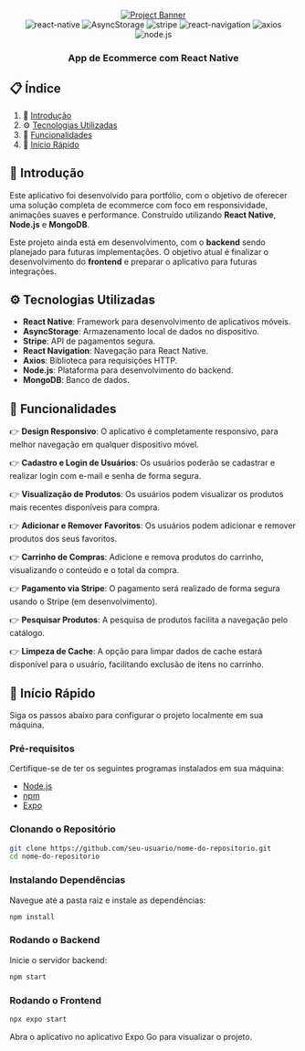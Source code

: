 <div align="center">
  <br />
    <a href="" target="_blank">
      <img src="" alt="Project Banner">
    </a>
  <br />

  <div>
    <img src="https://img.shields.io/badge/-React_Native-black?style=for-the-badge&logoColor=white&logo=react&color=61DAFB" alt="react-native" />
    <img src="https://img.shields.io/badge/-AsyncStorage-black?style=for-the-badge&logoColor=white&logo=react&color=61DAFB" alt="AsyncStorage" />
    <img src="https://img.shields.io/badge/-Stripe-black?style=for-the-badge&logoColor=white&logo=stripe&color=0066cc" alt="stripe" />
    <img src="https://img.shields.io/badge/-React_Navigation-black?style=for-the-badge&logoColor=white&logo=react&color=61DAFB" alt="react-navigation" />
    <img src="https://img.shields.io/badge/-Axios-black?style=for-the-badge&logoColor=white&logo=axios&color=5A29E4" alt="axios" />
    <img src="https://img.shields.io/badge/-Node.js-black?style=for-the-badge&logoColor=white&logo=node.js&color=339933" alt="node.js" />
  </div>

  <h3 align="center">App de Ecommerce com React Native</h3>

   
</div>
 
## 📋 Índice

1. 🤖 [Introdução](#introducao)
2. ⚙️ [Tecnologias Utilizadas](#tecnologias-utilizadas)
3. 🔋 [Funcionalidades](#funcionalidades)
4. 🤸 [Início Rápido](#inicio-rapido)


 
## <a name="introducao">🤖 Introdução</a>
Este aplicativo foi desenvolvido para portfólio, com o objetivo de oferecer uma solução completa de ecommerce com foco em responsividade, animações suaves e performance. Construído utilizando **React Native**, **Node.js** e **MongoDB**.

Este projeto ainda está em desenvolvimento, com o **backend** sendo planejado para futuras implementações. O objetivo atual é finalizar o desenvolvimento do **frontend** e preparar o aplicativo para futuras integrações.

## <a name="tecnologias-utilizadas">⚙️ Tecnologias Utilizadas</a>
- **React Native**: Framework para desenvolvimento de aplicativos móveis.
- **AsyncStorage**: Armazenamento local de dados no dispositivo.
- **Stripe**: API de pagamentos segura.
- **React Navigation**: Navegação para React Native.
- **Axios**: Biblioteca para requisições HTTP.
- **Node.js**: Plataforma para desenvolvimento do backend.
- **MongoDB**: Banco de dados.

## <a name="funcionalidades"> 🔋 Funcionalidades</a>

👉 **Design Responsivo**: O aplicativo é completamente responsivo, para melhor navegação em qualquer dispositivo móvel.

👉 **Cadastro e Login de Usuários**: Os usuários poderão se cadastrar e realizar login com e-mail e senha de forma segura.

👉 **Visualização de Produtos**: Os usuários podem visualizar os produtos mais recentes disponíveis para compra.

👉 **Adicionar e Remover Favoritos**: Os usuários podem adicionar e remover produtos dos seus favoritos.

👉 **Carrinho de Compras**: Adicione e remova produtos do carrinho, visualizando o conteúdo e o total da compra.

👉 **Pagamento via Stripe**: O pagamento será realizado de forma segura usando o Stripe (em desenvolvimento).

👉 **Pesquisar Produtos**: A pesquisa de produtos facilita a navegação pelo catálogo.

👉 **Limpeza de Cache**: A opção para limpar dados de cache estará disponível para o usuário, facilitando exclusão de itens no carrinho.

## <a name="inicio-rapido">🤸 Início Rápido</a>
Siga os passos abaixo para configurar o projeto localmente em sua máquina.

### Pré-requisitos

Certifique-se de ter os seguintes programas instalados em sua máquina:

- [Node.js](https://nodejs.org/en/)
- [npm](https://www.npmjs.com/)
- [Expo](https://expo.dev/)


### Clonando o Repositório

```bash
git clone https://github.com/seu-usuario/nome-do-repositorio.git
cd nome-do-repositorio
```

### Instalando Dependências

Navegue até a pasta raiz e instale as dependências:

```bash
npm install
```

### Rodando o Backend

Inicie o servidor backend:

```bash
npm start
```

### Rodando o Frontend

```bash
npx expo start
```

Abra o aplicativo no aplicativo Expo Go para visualizar o projeto.


